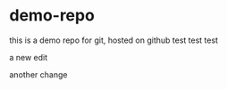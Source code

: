 # demo-repo

this is a demo repo for git, hosted on github
test
test
test  


a new edit
 

another change